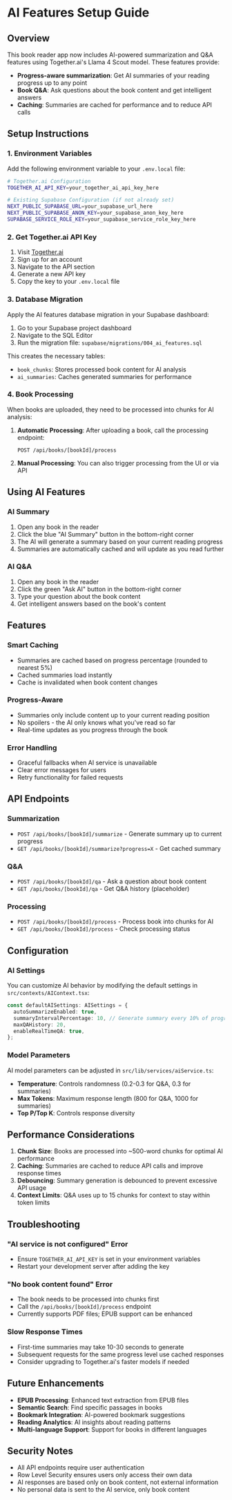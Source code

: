 # AI Features Setup Guide

## Overview

This book reader app now includes AI-powered summarization and Q&A features using Together.ai's Llama 4 Scout model. These features provide:

- **Progress-aware summarization**: Get AI summaries of your reading progress up to any point
- **Book Q&A**: Ask questions about the book content and get intelligent answers
- **Caching**: Summaries are cached for performance and to reduce API calls

## Setup Instructions

### 1. Environment Variables

Add the following environment variable to your `.env.local` file:

```bash
# Together.ai Configuration
TOGETHER_AI_API_KEY=your_together_ai_api_key_here

# Existing Supabase Configuration (if not already set)
NEXT_PUBLIC_SUPABASE_URL=your_supabase_url_here
NEXT_PUBLIC_SUPABASE_ANON_KEY=your_supabase_anon_key_here
SUPABASE_SERVICE_ROLE_KEY=your_supabase_service_role_key_here
```

### 2. Get Together.ai API Key

1. Visit [Together.ai](https://together.ai)
2. Sign up for an account
3. Navigate to the API section
4. Generate a new API key
5. Copy the key to your `.env.local` file

### 3. Database Migration

Apply the AI features database migration in your Supabase dashboard:

1. Go to your Supabase project dashboard
2. Navigate to the SQL Editor
3. Run the migration file: `supabase/migrations/004_ai_features.sql`

This creates the necessary tables:
- `book_chunks`: Stores processed book content for AI analysis
- `ai_summaries`: Caches generated summaries for performance

### 4. Book Processing

When books are uploaded, they need to be processed into chunks for AI analysis:

1. **Automatic Processing**: After uploading a book, call the processing endpoint:
   ```
   POST /api/books/[bookId]/process
   ```

2. **Manual Processing**: You can also trigger processing from the UI or via API

## Using AI Features

### AI Summary

1. Open any book in the reader
2. Click the blue "AI Summary" button in the bottom-right corner
3. The AI will generate a summary based on your current reading progress
4. Summaries are automatically cached and will update as you read further

### AI Q&A

1. Open any book in the reader
2. Click the green "Ask AI" button in the bottom-right corner
3. Type your question about the book content
4. Get intelligent answers based on the book's content

## Features

### Smart Caching
- Summaries are cached based on progress percentage (rounded to nearest 5%)
- Cached summaries load instantly
- Cache is invalidated when book content changes

### Progress-Aware
- Summaries only include content up to your current reading position
- No spoilers - the AI only knows what you've read so far
- Real-time updates as you progress through the book

### Error Handling
- Graceful fallbacks when AI service is unavailable
- Clear error messages for users
- Retry functionality for failed requests

## API Endpoints

### Summarization
- `POST /api/books/[bookId]/summarize` - Generate summary up to current progress
- `GET /api/books/[bookId]/summarize?progress=X` - Get cached summary

### Q&A
- `POST /api/books/[bookId]/qa` - Ask a question about book content
- `GET /api/books/[bookId]/qa` - Get Q&A history (placeholder)

### Processing
- `POST /api/books/[bookId]/process` - Process book into chunks for AI
- `GET /api/books/[bookId]/process` - Check processing status

## Configuration

### AI Settings

You can customize AI behavior by modifying the default settings in `src/contexts/AIContext.tsx`:

```typescript
const defaultAISettings: AISettings = {
  autoSummarizeEnabled: true,
  summaryIntervalPercentage: 10, // Generate summary every 10% of progress
  maxQAHistory: 20,
  enableRealTimeQA: true,
};
```

### Model Parameters

AI model parameters can be adjusted in `src/lib/services/aiService.ts`:

- **Temperature**: Controls randomness (0.2-0.3 for Q&A, 0.3 for summaries)
- **Max Tokens**: Maximum response length (800 for Q&A, 1000 for summaries)
- **Top P/Top K**: Controls response diversity

## Performance Considerations

1. **Chunk Size**: Books are processed into ~500-word chunks for optimal AI performance
2. **Caching**: Summaries are cached to reduce API calls and improve response times
3. **Debouncing**: Summary generation is debounced to prevent excessive API usage
4. **Context Limits**: Q&A uses up to 15 chunks for context to stay within token limits

## Troubleshooting

### "AI service is not configured" Error
- Ensure `TOGETHER_AI_API_KEY` is set in your environment variables
- Restart your development server after adding the key

### "No book content found" Error
- The book needs to be processed into chunks first
- Call the `/api/books/[bookId]/process` endpoint
- Currently supports PDF files; EPUB support can be enhanced

### Slow Response Times
- First-time summaries may take 10-30 seconds to generate
- Subsequent requests for the same progress level use cached responses
- Consider upgrading to Together.ai's faster models if needed

## Future Enhancements

- **EPUB Processing**: Enhanced text extraction from EPUB files
- **Semantic Search**: Find specific passages in books
- **Bookmark Integration**: AI-powered bookmark suggestions
- **Reading Analytics**: AI insights about reading patterns
- **Multi-language Support**: Support for books in different languages

## Security Notes

- All API endpoints require user authentication
- Row Level Security ensures users only access their own data
- AI responses are based only on book content, not external information
- No personal data is sent to the AI service, only book content 